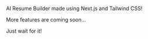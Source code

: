 AI Resume Builder made using Next.js and Tailwind CSS!  

More features are coming soon...  
   
Just wait for it!
  
  
